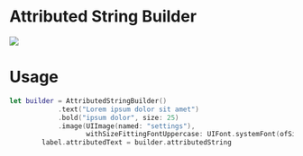 # Attributed String Builder

<img src="https://i.imgur.com/QYZe1lP.png">

# Usage

```swift
let builder = AttributedStringBuilder()
            .text("Lorem ipsum dolor sit amet")
            .bold("ipsum dolor", size: 25)
            .image(UIImage(named: "settings"),
                   withSizeFittingFontUppercase: UIFont.systemFont(ofSize: 25))
        label.attributedText = builder.attributedString
```
